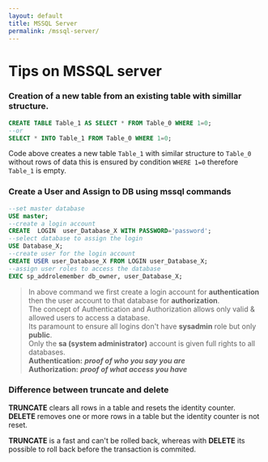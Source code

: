 ```yaml
---
layout: default
title: MSSQL Server
permalink: /mssql-server/
---
```


# Tips on MSSQL  server 

<!-- This is a comment in Markdown -->

### Creation of a new table from an existing table with simillar structure.  

```sql
CREATE TABLE Table_1 AS SELECT * FROM Table_0 WHERE 1=0;  
--or   
SELECT * INTO Table_1 FROM Table_0 WHERE 1=0;
```
Code above creates a new table ``Table_1`` with similar structure to ``Table_0``
without rows of data this is ensured by condition ``WHERE 1=0`` therefore ``Table_1`` is empty.

<!-- This is a comment in Markdown -->

### Create a User and Assign to DB using mssql commands

```sql 
--set master database   
USE master;  
--create a login account  
CREATE  LOGIN  user_Database_X WITH PASSWORD='password';  
--select database to assign the login  
USE Database_X;  
--create user for the login account  
CREATE USER user_Database_X FROM LOGIN user_Database_X;  
--assign user roles to access the database  
EXEC sp_addrolemember db_owner, user_Database_X;
``` 
>In above command we first create a login account for **authentication** then the user account to that
database for **authorization**.  
The concept of Authentication and Authorization allows only valid & allowed users to access a database.    
Its paramount to ensure all logins don't have **sysadmin** role but only **public**.  
Only the **sa (system administrator)** account is given full rights to all databases.  
**Authentication:** ***proof of who you say you are***  
**Authorization:** ***proof of what access  you have***

### Difference between truncate and delete

**TRUNCATE** clears all rows in a table and resets the identity counter.  
**DELETE** removes one or more rows in a table but the identity counter is not reset.  

**TRUNCATE** is a fast  and can't be rolled back, whereas with **DELETE** its 
possible to roll back before the transaction is commited.
